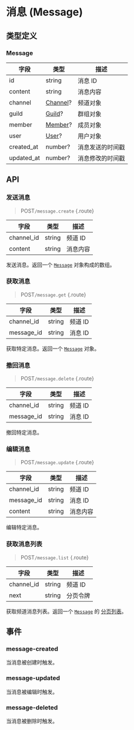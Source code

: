 # 消息 (Message)

## 类型定义

### Message

| 字段 | 类型 | 描述 |
| --- | --- | --- |
| id | string | 消息 ID |
| content | string | 消息内容 |
| channel | [Channel](./channel.md#channel)? | 频道对象 |
| guild | [Guild](./guild.md#guild)? | 群组对象 |
| member | [Member](./member.md#member)? | 成员对象 |
| user | [User](./user.md#user)? | 用户对象 |
| created_at | number? | 消息发送的时间戳 |
| updated_at | number? | 消息修改的时间戳 |

## API

### 发送消息

> <badge>POST</badge>`/message.create` {.route}

| 字段 | 类型 | 描述 |
| --- | --- | --- |
| channel_id | string | 频道 ID |
| content | string | 消息内容 |

发送消息。返回一个 [`Message`](#message) 对象构成的数组。

### 获取消息

> <badge>POST</badge>`/message.get` {.route}

| 字段 | 类型 | 描述 |
| --- | --- | --- |
| channel_id | string | 频道 ID |
| message_id | string | 消息 ID |

获取特定消息。返回一个 [`Message`](#message) 对象。

### 撤回消息

> <badge>POST</badge>`/message.delete` {.route}

| 字段 | 类型 | 描述 |
| --- | --- | --- |
| channel_id | string | 频道 ID |
| message_id | string | 消息 ID |

撤回特定消息。

### 编辑消息

> <badge>POST</badge>`/message.update` {.route}

| 字段 | 类型 | 描述 |
| --- | --- | --- |
| channel_id | string | 频道 ID |
| message_id | string | 消息 ID |
| content | string | 消息内容 |

编辑特定消息。

### 获取消息列表

> <badge>POST</badge>`/message.list` {.route}

| 字段 | 类型 | 描述 |
| --- | --- | --- |
| channel_id | string | 频道 ID |
| next | string | 分页令牌 |

获取频道消息列表。返回一个 [`Message`](#message) 的 [分页列表](../protocol/api.md#分页)。

## 事件

### message-created

当消息被创建时触发。

### message-updated

当消息被编辑时触发。

### message-deleted

当消息被删除时触发。
